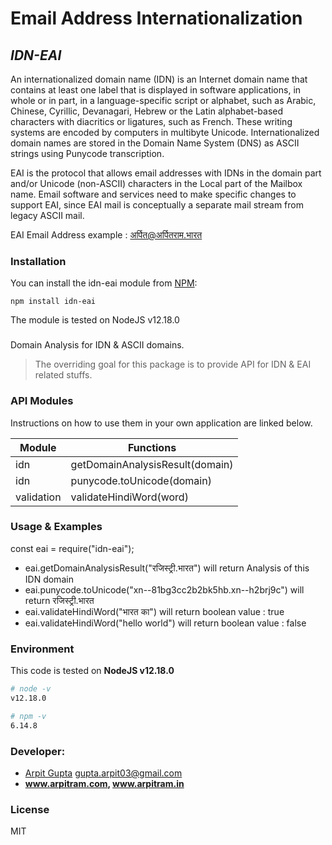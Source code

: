# Email Address Internationalization

## _IDN-EAI_

An internationalized domain name (IDN) is an Internet domain name that contains at least one label that is displayed in software applications, in whole or in part, in a language-specific script or alphabet, such as Arabic, Chinese, Cyrillic, Devanagari, Hebrew or the Latin alphabet-based characters with diacritics or ligatures, such as French. These writing systems are encoded by computers in multibyte Unicode. Internationalized domain names are stored in the Domain Name System (DNS) as ASCII strings using Punycode transcription.

EAI is the protocol that allows email addresses with IDNs in the domain part and/or Unicode (non-ASCII) characters in the Local part of the Mailbox name. Email software and services need to make specific changes to support EAI, since EAI mail is conceptually a separate mail stream from legacy ASCII mail.

EAI Email Address example : अर्पित@अर्पितराम.भारत

### Installation

You can install the idn-eai module from [NPM](https://registry.npmjs.org/):

    npm install idn-eai

The module is tested on NodeJS v12.18.0

###

Domain Analysis for IDN & ASCII domains.

> The overriding goal for this package is to provide
> API for IDN & EAI related stuffs.

### API Modules

Instructions on how to use them in your own application are linked below.

| Module     | Functions                       |
| ---------- | ------------------------------- |
| idn        | getDomainAnalysisResult(domain) |
| idn        | punycode.toUnicode(domain)      |
| validation | validateHindiWord(word)         |

### Usage & Examples

const eai = require("idn-eai");

- eai.getDomainAnalysisResult("रजिस्ट्री.भारत") will return Analysis of this IDN domain
- eai.punycode.toUnicode("xn--81bg3cc2b2bk5hb.xn--h2brj9c") will return रजिस्ट्री.भारत
- eai.validateHindiWord("भारत का") will return boolean value : true
- eai.validateHindiWord("hello world") will return boolean value : false

### Environment

This code is tested on **NodeJS v12.18.0**

```sh
# node -v
v12.18.0

# npm -v
6.14.8
```

### Developer:

- [Arpit Gupta](https://www.arpitram.com) <gupta.arpit03@gmail.com>
- **www.arpitram.com, www.arpitram.in**

### License

MIT
